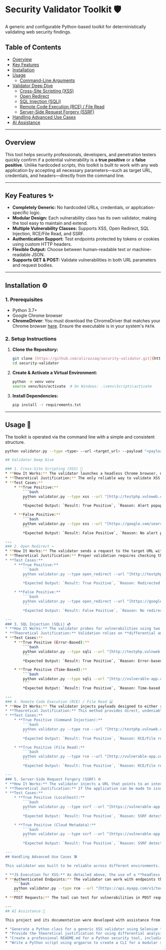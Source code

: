 # Security Validator Toolkit 🛡️

A generic and configurable Python-based toolkit for deterministically validating web security findings.

## Table of Contents

- [Overview](#overview)
- [Key Features](#key-features-)
- [Installation](#installation-)
- [Usage](#usage-)
  - [Command-Line Arguments](#command-line-arguments)
- [Validator Deep Dive](#validator-deep-dive)
  - [Cross-Site Scripting (XSS)](#1-cross-site-scripting-xss-)
  - [Open Redirect](#2-open-redirect-️)
  - [SQL Injection (SQLi)](#3-sql-injection-sqli-)
  - [Remote Code Execution (RCE) / File Read](#4-remote-code-execution-rce--file-read-)
  - [Server-Side Request Forgery (SSRF)](#5-server-side-request-forgery-ssrf-)
- [Handling Advanced Use Cases](#handling-advanced-use-cases-)
- [AI Assistance](#ai-assistance-)

---

## Overview

This tool helps security professionals, developers, and penetration testers quickly confirm if a potential vulnerability is a **true positive** or a **false positive**. Unlike hardcoded scripts, this toolkit is built to work with any web application by accepting all necessary parameters—such as target URL, credentials, and headers—directly from the command line.

---

## Key Features ✨

* **Completely Generic:** No hardcoded URLs, credentials, or application-specific logic.
* **Modular Design:** Each vulnerability class has its own validator, making the tool easy to maintain and extend.
* **Multiple Vulnerability Classes:** Supports XSS, Open Redirect, SQL Injection, RCE/File Read, and SSRF.
* **Authentication Support:** Test endpoints protected by tokens or cookies using custom HTTP headers.
* **Flexible Output:** Choose between human-readable text or machine-readable JSON.
* **Supports GET & POST:** Validate vulnerabilities in both URL parameters and request bodies.

---

## Installation ⚙️

### **1. Prerequisites**
- Python 3.7+
- Google Chrome browser
- **ChromeDriver**: You must download the ChromeDriver that matches your Chrome browser [here](https://chromedriver.chromium.org/downloads). Ensure the executable is in your system's `PATH`.

### **2. Setup Instructions**
1.  **Clone the Repository:**
    ```bash
    git clone [https://github.com/alirazzaq/security-validator.git](https://github.com/alirazzaq/security-validator.git)
    cd security-validator
    ```

2.  **Create & Activate a Virtual Environment:**
    ```bash
    python -m venv venv
    source venv/bin/activate  # On Windows: .\venv\Scripts\activate
    ```

3.  **Install Dependencies:**
    ```bash
    pip install -r requirements.txt
    ```
---

## Usage 🚀

The toolkit is operated via the command line with a simple and consistent structure.

```bash
python validator.py --type <type> --url <target_url> --payload "<payload>" [options]

## Validator Deep Dive

### 1. Cross-Site Scripting (XSS) 💉
* **How It Works:** The validator launches a headless Chrome browser, navigates to the target URL with the payload, and checks for evidence of JavaScript execution.
* **Theoretical Justification:** The only reliable way to validate XSS is to confirm that an injected script **executes** in a browser environment. Simply checking if a payload is reflected in the HTML source is insufficient, as modern frameworks or Content Security Policies (CSPs) can prevent execution. Using a **headless browser** simulates a real user environment, including a JavaScript engine, providing definitive proof of execution by detecting events like `alert()` popups.
* **Test Cases:**
    * **True Positive:**
        ```bash
        python validator.py --type xss --url "[http://testphp.vulnweb.com/listproducts.php?cat=](http://testphp.vulnweb.com/listproducts.php?cat=)" --payload "<script>alert('xss')</script>"
        ```
        *Expected Output: `Result: True Positive`, `Reason: Alert popup detected.`*

    * **False Positive:**
        ```bash
        python validator.py --type xss --url "[https://google.com/search?q=](https://google.com/search?q=)" --payload "<script>alert('xss')</script>"
        ```
        *Expected Output: `Result: False Positive`, `Reason: No alert popup and payload not in source.`*

---
### 2. Open Redirect ↪️
* **How It Works:** The validator sends a request to the target URL with a payload pointing to an external domain. It specifically inspects the `Location` response header to see if the server attempts to redirect the user.
* **Theoretical Justification:** Proper validation requires checking the server's redirect instruction without actually following it. By disabling automatic redirects and inspecting the `Location` header, the validator can reliably confirm if the application can be abused to redirect users to malicious sites, which is the core of the vulnerability.
* **Test Cases:**
    * **True Positive:**
        ```bash
        python validator.py --type open_redirect --url "[http://testphp.vulnweb.com/login.php?from=](http://testphp.vulnweb.com/login.php?from=)" --payload "[https://www.google.com](https://www.google.com)"
        ```
        *Expected Output: `Result: True Positive`, `Reason: Redirected to https://www.google.com`*

    * **False Positive:**
        ```bash
        python validator.py --type open_redirect --url "[https://google.com/search?q=](https://google.com/search?q=)" --payload "[https://www.evil.com](https://www.evil.com)"
        ```
        *Expected Output: `Result: False Positive`, `Reason: No redirect detected.`*

---
### 3. SQL Injection (SQLi) 💿
* **How It Works:** The validator probes for vulnerabilities using two distinct methods: error-based (injecting a single quote) and time-based (injecting a sleep/delay command).
* **Theoretical Justification:** Validation relies on **differential analysis**—observing how the application's response changes to different inputs. Leaked database errors from a syntax-breaking character are direct proof of an injection point. For "blind" cases where no errors are shown, forcing a time delay and measuring the response time is a highly reliable method to confirm that the database is executing the injected commands.
* **Test Cases:**
    * **True Positive (Error-Based):**
        ```bash
        python validator.py --type sqli --url "[http://testphp.vulnweb.com/listproducts.php?cat=](http://testphp.vulnweb.com/listproducts.php?cat=)" --payload "1"
        ```
        *Expected Output: `Result: True Positive`, `Reason: Error-based SQLi detected.`*

    * **True Positive (Time-Based):**
        ```bash
        python validator.py --type sqli --url "[http://vulnerable-app.com/items?id=](http://vulnerable-app.com/items?id=)" --payload "1; WAITFOR DELAY '0:0:5'--"
        ```
        *Expected Output: `Result: True Positive`, `Reason: Time-based SQLi detected.`*

---
### 4. Remote Code Execution (RCE) / File Read 💻
* **How It Works:** The validator injects payloads designed to either run a system command (like `id`) or read a common sensitive file (like `/etc/passwd`). It then scans the server's response for the expected output.
* **Theoretical Justification:** This method provides direct, undeniable proof of a vulnerability. Capturing the output of an OS command (e.g., `uid=0(root)`) or the content of a system file (e.g., `root:x:0:0`) confirms that the application is a bridge to executing commands or reading files on the underlying server.
* **Test Cases:**
    * **True Positive (Command Injection):**
        ```bash
        python validator.py --type rce --url "[http://testphp.vulnweb.com/showimage.php?file=](http://testphp.vulnweb.com/showimage.php?file=)" --payload "| id"
        ```
        *Expected Output: `Result: True Positive`, `Reason: RCE/File read detected.`*

    * **True Positive (File Read):**
        ```bash
        python validator.py --type rce --url "[http://vulnerable-app.com/view?page=](http://vulnerable-app.com/view?page=)" --payload "/etc/passwd"
        ```
        *Expected Output: `Result: True Positive`, `Reason: RCE/File read detected.`*

---
### 5. Server-Side Request Forgery (SSRF) 🌐
* **How It Works:** The validator injects a URL that points to an internal-only service (like `localhost` or a cloud metadata endpoint) and checks if the response contains content from that internal service.
* **Theoretical Justification:** If the application can be made to issue a request to an internal IP and return its contents, it confirms the server can be used as a proxy to pivot into an internal network. The validation proves this by successfully fetching content that should not be publicly accessible.
* **Test Cases:**
    * **True Positive (Localhost):**
        ```bash
        python validator.py --type ssrf --url "[https://vulnerable-app.com/proxy?url=](https://vulnerable-app.com/proxy?url=)" --payload "http://localhost/server-status"
        ```
        *Expected Output: `Result: True Positive`, `Reason: SSRF detected.`*

    * **True Positive (Cloud Metadata):**
        ```bash
        python validator.py --type ssrf --url "[https://vulnerable-app.com/proxy?url=](https://vulnerable-app.com/proxy?url=)" --payload "[http://169.254.169.254/latest/meta-data/](http://169.254.169.254/latest/meta-data/)"
        ```
        *Expected Output: `Result: True Positive`, `Reason: SSRF detected.`*

---
## Handling Advanced Use Cases 🛠️

This validator was built to be reliable across different environments.

* **JS Execution for XSS:** As detailed above, the use of a **headless browser** is central to the XSS validator's reliability, ensuring it validates actual script execution, not just reflection.
* **Authenticated Endpoints:** The validator can work with endpoints that require authentication. Use the `--headers` flag to provide session cookies, JWT/Bearer tokens, or API keys. This allows the tool to maintain an authenticated state while testing protected application areas.
    ```bash
    python validator.py --type rce --url "[https://api.myapp.com/v1/tools?cmd=](https://api.myapp.com/v1/tools?cmd=)" --payload "whoami" --headers '{"Authorization": "Bearer eyJhbG...","X-API-Version": "2"}'
    ```
* **POST Requests:** The tool can test for vulnerabilities in POST request bodies using the `--method POST` and `--data` flags, making it versatile for testing forms and APIs.

---
## AI Assistance 🤖

This project and its documentation were developed with assistance from AI. Key prompts used include:

* "Generate a Python class for a generic XSS validator using Selenium that accepts custom URLs, payloads, and headers."
* "Provide the theoretical justification for using differential analysis (time-based and error-based) to validate SQL injection."
* "Create a professional README.md for a Python security tool, including sections for installation, usage, and test cases for common web vulnerabilities."
* "Write a Python script using argparse to create a CLI for a modular security validation tool."
